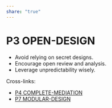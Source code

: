 ```yaml
---  
share: "true"  
---  
```

# P3 OPEN-DESIGN  
- Avoid relying on secret designs.  
- Encourage open review and analysis.  
- Leverage unpredictability wisely.  
  
Cross-links:  
- [P4 COMPLETE-MEDIATION](./P4%20COMPLETE-MEDIATION.md)  
- [P7 MODULAR-DESIGN](./P7%20MODULAR-DESIGN.md)  
